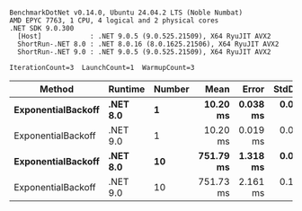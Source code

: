 ```

BenchmarkDotNet v0.14.0, Ubuntu 24.04.2 LTS (Noble Numbat)
AMD EPYC 7763, 1 CPU, 4 logical and 2 physical cores
.NET SDK 9.0.300
  [Host]            : .NET 9.0.5 (9.0.525.21509), X64 RyuJIT AVX2
  ShortRun-.NET 8.0 : .NET 8.0.16 (8.0.1625.21506), X64 RyuJIT AVX2
  ShortRun-.NET 9.0 : .NET 9.0.5 (9.0.525.21509), X64 RyuJIT AVX2

IterationCount=3  LaunchCount=1  WarmupCount=3  

```
| Method             | Runtime  | Number | Mean      | Error    | StdDev   | Min       | Max       | Allocated |
|------------------- |--------- |------- |----------:|---------:|---------:|----------:|----------:|----------:|
| **ExponentialBackoff** | **.NET 8.0** | **1**      |  **10.20 ms** | **0.038 ms** | **0.002 ms** |  **10.20 ms** |  **10.20 ms** |     **520 B** |
| ExponentialBackoff | .NET 9.0 | 1      |  10.20 ms | 0.019 ms | 0.001 ms |  10.20 ms |  10.20 ms |     520 B |
| **ExponentialBackoff** | **.NET 8.0** | **10**     | **751.79 ms** | **1.318 ms** | **0.072 ms** | **751.72 ms** | **751.86 ms** |    **4120 B** |
| ExponentialBackoff | .NET 9.0 | 10     | 751.73 ms | 2.161 ms | 0.118 ms | 751.65 ms | 751.87 ms |    4120 B |
